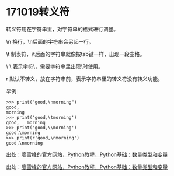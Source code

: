 # 171019转义符

转义符用在字符串里，对字符串的格式进行调整。

\n 换行，\n后面的字符串会另起一行。

\t 制表符，\t后面的字符串就像按tab键一样，出现一段空格。

\\ \ 表示字符\，需要字符串里出现\时使用。

r 默认不转义，放在字符串前，表示字符串里的转义符没有转义功能。

举例

```
>>> print("good,\nmorning")
good,
morning
>>> print('good,\tmorning')
good,	morning
>>> print('good,\\morning')
good,\morning
>>> print(r'good,\nmorning')
good,\nmorning
```



出处：[廖雪峰的官方网站，Python教程，Python基础：数量类型和变量](https://www.liaoxuefeng.com/wiki/0014316089557264a6b348958f449949df42a6d3a2e542c000/001431658624177ea4f8fcb06bc4d0e8aab2fd7aa65dd95000)





出处：[廖雪峰的官方网站，Python教程，Python基础：数量类型和变量](https://www.liaoxuefeng.com/wiki/0014316089557264a6b348958f449949df42a6d3a2e542c000/001431658624177ea4f8fcb06bc4d0e8aab2fd7aa65dd95000)